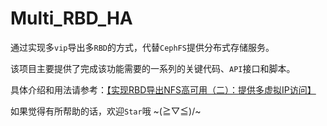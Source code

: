 # Multi_RBD_HA

通过实现多`vip`导出多`RBD`的方式，代替`CephFS`提供分布式存储服务。

该项目主要提供了完成该功能需要的一系列的关键代码、`API`接口和脚本。

具体介绍和用法请参考：[【实现RBD导出NFS高可用（二）：提供多虚拟IP访问】][1]

如果觉得有所帮助的话，欢迎`Star`哦 ~(≧▽≦)/~

[1]: http://www.tony-yin.top/2018/01/28/RBD-HA-2/
